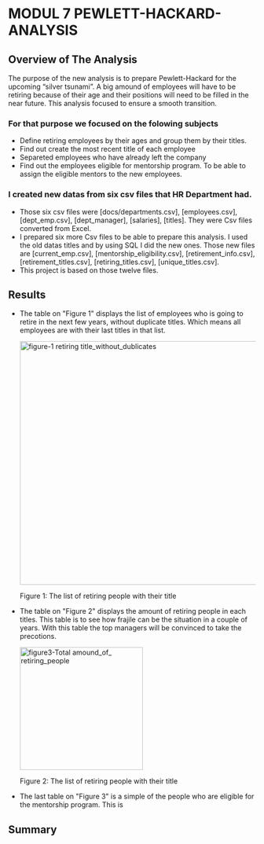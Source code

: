 # MODUL 7 PEWLETT-HACKARD-ANALYSIS

## Overview of The Analysis

The purpose of the new analysis is to prepare Pewlett-Hackard for the upcoming “silver tsunami”. A big amound of employees will have to be retiring because of their age and their positions will need to be filled in the near future. This analysis focused to ensure a smooth transition. 

### For that purpose we focused on the folowing subjects

- Define retiring employees by their ages and group them by their titles.
- Find out create  the most recent title of each employee
- Separeted employees who have already left the company
- Find out the employees eligible for mentorship program. To be able to assign the eligible mentors to the new employees.

### I created new datas from six csv files that HR Department had.

- Those six csv files were [docs/departments.csv], [employees.csv], [dept_emp.csv], [dept_manager], [salaries], [titles]. They were Csv files converted from Excel.
- I prepared six more Csv files to be able to prepare this analysis. I used the old datas titles and by using SQL I did the new ones. Those new files are [current_emp.csv], [mentorship_eligibility.csv], [retirement_info.csv], [retirement_titles.csv], [retiring_titles.csv], [unique_titles.csv].
- This project is based on those twelve files.

## Results
- The table on "Figure 1" displays the list of employees who is going to retire in the next few years, without duplicate titles. Which means all employees are with their last titles in that list.

    <img width="496" alt="figure-1 retiring title_without_dublicates" src="https://user-images.githubusercontent.com/111788394/194944520-d1f8ac1e-ffe4-4f1d-a169-784752d477a1.png">
   
   Figure 1: The list of retiring people with their title

- The table on "Figure 2" displays the amount of retiring people in each titles. This table is to see how frajile can be the situation in a couple of years. With this table the top managers will be convinced to take the precotions.

   <img width="250" alt="figure3-Total amound_of_ retiring_people" src="https://user-images.githubusercontent.com/111788394/194945211-0f5277b1-25e3-4911-a899-ee22954213af.png">
   
   Figure 2: The list of retiring people with their title
   
 - The last table on "Figure 3" is a simple of the people who are eligible for the mentorship program. This is

## Summary
